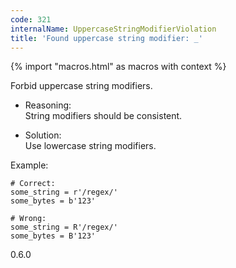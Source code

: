 ```yaml
---
code: 321
internalName: UppercaseStringModifierViolation
title: 'Found uppercase string modifier: _'
---
```


{% import "macros.html" as macros with context %}

Forbid uppercase string modifiers.

  - Reasoning:  
    String modifiers should be consistent.

  - Solution:  
    Use lowercase string modifiers.

Example:

    # Correct:
    some_string = r'/regex/'
    some_bytes = b'123'
    
    # Wrong:
    some_string = R'/regex/'
    some_bytes = B'123'

<div class="versionadded">

0.6.0

</div>